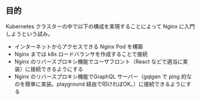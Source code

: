 ## 目的
Kubernetes クラスターの中で以下の構成を実現することによって Nginx に入門しようという試み。
- インターネットからアクセスできる Nginx Pod を構築
- Nginx までは k8s ロードバランサを作成することで接続
- Nginx のリバースプロキシ機能でユーザフロント（React などで適当に実装）に接続できるようにする
- Nginx のリバースプロキシ機能でGraphQL サーバー（gqlgen で ping 的なのを簡単に実装。playground 経由で叩ければOK。）に接続できるようにする

